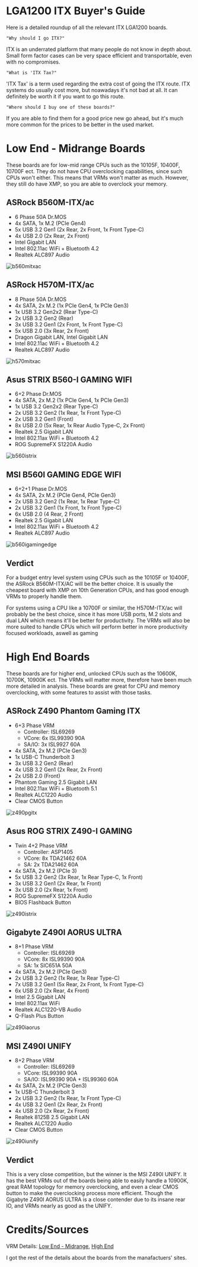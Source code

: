 # LGA1200 ITX Buyer's Guide

Here is a detailed roundup of all the relevant ITX LGA1200 boards.

`"Why should I go ITX?"`

ITX is an underrated platform that many people do not know in depth about. Small form factor cases can be very space efficient and transportable, even with no compromises. 

`"What is 'ITX Tax?"`

'ITX Tax' is a term used regarding the extra cost of going the ITX route. ITX systems do usually cost more, but noawadays it's not bad at all. It can definitely be worth it if you want to go this route.

`"Where should I buy one of these boards?"`

If you are able to find them for a good price new go ahead, but it's much more common for the prices to be better in the used market.


# Low End - Midrange Boards
These boards are for low-mid range CPUs such as the 10105F, 10400F, 10700F ect. They do not have CPU overclocking capabilities, since such CPUs won't either. This means that VRMs won't matter as much. However, they still do have XMP, so you are able to overclock your memory.

## ASRock B560M-ITX/ac
- 6 Phase 50A Dr.MOS
- 4x SATA, 1x M.2 (PCIe Gen4)
- 5x USB 3.2 Gen1 (2x Rear, 2x Front, 1x Front Type-C)
- 4x USB 2.0 (2x Rear, 2x Front) 
- Intel Gigabit LAN
- Intel 802.11ac WiFi + Bluetooth 4.2
- Realtek ALC897 Audio

![b560mitxac](https://user-images.githubusercontent.com/91910634/144919328-364bf8f5-5a55-4f9a-afdd-8a34d1484f08.png)


## ASRock H570M-ITX/ac
- 8 Phase 50A Dr.MOS
- 4x SATA, 2x M.2 (1x PCIe Gen4, 1x PCIe Gen3)
- 1x USB 3.2 Gen2x2 (Rear Type-C)
- 2x USB 3.2 Gen2 (Rear) 
- 3x USB 3.2 Gen1 (2x Front, 1x Front Type-C)
- 5x USB 2.0 (3x Rear, 2x Front) 
- Dragon Gigabit LAN, Intel Gigabit LAN
- Intel 802.11ac WiFi + Bluetooth 4.2
- Realtek ALC897 Audio

![h570mitxac](https://user-images.githubusercontent.com/91910634/144919466-b9148c1e-5283-4bbf-a0f5-69dfbd73693e.png)


## Asus STRIX B560-I GAMING WIFI
- 6+2 Phase Dr.MOS
- 4x SATA, 2x M.2 (1x PCIe Gen4, 1x PCIe Gen3)
- 1x USB 3.2 Gen2x2 (Rear Type-C)
- 2x USB 3.2 Gen2 (1x Rear, 1x Front Type-C)
- 2x USB 3.2 Gen1 (Front)
- 8x USB 2.0 (5x Rear, 1x Rear Audio Type-C, 2x Front)
- Realtek 2.5 Gigabit LAN
- Intel 802.11ax WiFi + Bluetooth 4.2
- ROG SupremeFX S1220A Audio

![b560istrix](https://user-images.githubusercontent.com/91910634/144919854-266c54f9-1654-42f5-982a-a701b164d1d7.png)


## MSI B560I GAMING EDGE WIFI
- 6+2+1 Phase Dr.MOS
- 4x SATA, 2x M.2 (PCIe Gen4, PCIe Gen3)
- 2x USB 3.2 Gen2 (1x Rear, 1x Rear Type-C)
- 2x USB 3.2 Gen1 (1x Front, 1x Front Type-C)
- 6x USB 2.0 (4 Rear, 2 Front)
- Realtek 2.5 Gigabit LAN
- Intel 802.11ax WiFi + Bluetooth 4.2
- Realtek ALC897 Audio

![b560igamingedge](https://user-images.githubusercontent.com/91910634/144920178-4ee55604-92f3-4a36-a9f5-ecf9aa074c72.png)


## Verdict

For a budget entry level system using CPUs such as the 10105F or 10400F, the ASRock B560M-ITX/AC will be the better choice. It is usually the cheapest board with XMP on 10th Generation CPUs, and has good enough VRMs to properly handle them.

For systems using a CPU like a 10700F or similar, the H570M-ITX/ac will probably be the best choice, since it has more USB ports, M.2 slots and dual LAN which means it'll be better for productivity. The VRMs will also be more suited to handle CPUs which will perform better in more productivity focused workloads, aswell as gaming



# High End Boards
These boards are for higher end, unlocked CPUs such as the 10600K, 10700K, 10900K ect. The VRMs will matter more, therefore have been much more detailed in analysis. These boards are great for CPU and memory overclocking, with some features to assist with those tasks.


## ASRock Z490 Phantom Gaming ITX
- 6+3 Phase VRM
  - Controller: ISL69269
  - VCore: 6x ISL99390 90A
  - SA/IO: 3x ISL9927 60A
- 4x SATA, 2x M.2 (PCIe Gen3)
- 1x USB-C Thunderbolt 3
- 3x USB 3.2 Gen2 (Rear)
- 4x USB 3.2 Gen1 (2x Rear, 2x Front) 
- 2x USB 2.0 (Front) 
- Phantom Gaming 2.5 Gigabit LAN
- Intel 802.11ax WiFi + Bluetooth 5.1
- Realtek ALC1220 Audio
- Clear CMOS Button

![z490pgitx](https://user-images.githubusercontent.com/91910634/144762418-31a4361c-d638-41b8-b530-9b884f4063f7.png)


## Asus ROG STRIX Z490-I GAMING
- Twin 4+2 Phase VRM
  - Controller: ASP1405
  - VCore: 8x TDA21462 60A
  - SA: 2x TDA21462 60A
- 4x SATA, 2x M.2 (PCIe 3)
- 5x USB 3.2 Gen2 (3x Rear, 1x Rear Type-C, 1x Front)
- 3x USB 3.2 Gen1 (2x Rear, 1x Front)
- 3x USB 2.0 (2x Rear, 1x Front)
- ROG SupremeFX S1220A Audio
- BIOS Flashback Button

![z490istrix](https://user-images.githubusercontent.com/91910634/144762559-ec80bafa-2a49-41dd-a17d-c50b68ed3d7b.png)


## Gigabyte Z490I AORUS ULTRA
- 8+1 Phase VRM
  - Controller: ISL69269
  - VCore: 8x ISL99390 90A
  - SA: 1x SIC651A 50A
- 4x SATA, 2x M.2 (PCIe Gen3)
- 2x USB 3.2 Gen2 (1x Rear, 1x Rear Type-C)
- 7x USB 3.2 Gen1 (5x Rear, 2x Front, 1x Front Type-C)
- 6x USB 2.0 (2x Rear, 4x Front)
- Intel 2.5 Gigabit LAN
- Intel 802.11ax WiFi
- Realtek ALC1220-VB Audio
- Q-Flash Plus Button

![z490iaorus](https://user-images.githubusercontent.com/91910634/144762585-88904b39-c605-4071-b0cf-c7b9d6c8bc61.png)


## MSI Z490I UNIFY
- 8+2 Phase VRM
  - Controller: ISL69269
  - VCore: ISL99390 90A
  - SA/IO: ISL99390 90A + ISL99360 60A
- 4x SATA, 2x M.2 (PCIe Gen3)
- 1x USB-C Thunderbolt 3
- 2x USB 3.2 Gen2 (1x Rear, 1x Front Type-C)
- 4x USB 3.2 Gen1 (2x Rear, 2x Front)
- 4x USB 2.0 (2x Rear, 2x Front)
- Realtek 8125B 2.5 Gigabit LAN
- Realtek ALC1220 Audio
- Clear CMOS Button

![z490iunify](https://user-images.githubusercontent.com/91910634/144762620-9f4d729f-1a8d-481c-9d66-f457e9728d45.png)


## Verdict 

This is a very close competition, but the winner is the MSI Z490I UNIFY. It has the best VRMs out of the boards being able to easily handle a 10900K, great RAM topology for memory overclocking, and even a clear CMOS button to make the overclocking process more efficient. Though the Gigabyte Z490I AORUS ULTRA is a close contender due to its insane rear IO, and VRMs nearly as good as the UNIFY.



# Credits/Sources

VRM Details: [Low End - Midrange](https://docs.google.com/spreadsheets/d/1yPS3hj_K7EPT4RBWCyjdKNP56pnwDz-IgBc0975-FUg/htmlview#), [High End](https://youtu.be/TmgR9qNGKlk)

I got the rest of the details about the boards from the manafactuers' sites.
